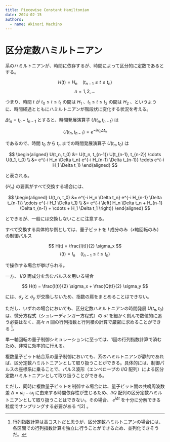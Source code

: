 ```yaml
---
title: Piecewise Constant Hamiltonian
date: 2024-02-15
authors:
  - name: Akinori Machino
---
```


# 区分定数ハミルトニアン

系のハミルトニアンが、時間に依存するが、時間によって区分的に定数であるとする。

$$
H(t) = H_n \quad (t_{n-1} \le t \le t_{n})
$$
$$
n = 1, 2, \dots
$$

つまり、時間 $t$ が $t_0 \le t \le t_1$ の間は $H_1$ 、$t_1 \le t \le t_2$ の間は $H_2$ 、というように、時間経過とともにハミルトニアンが階段状に変化する状況を考える。

$\Delta t_n = t_n - t_{n-1}$ とすると、時間発展演算子 $U(t_n, t_{n-1})$ は

$$
U(t_n, t_{n-1}) = e^{-i H_n \Delta t_n}
$$

であるので、時間 $t_0$ から $t_n$ までの時間発展演算子 $U(t_n, t_0)$ は

$$
\begin{aligned}
U(t_n, t_0) &= U(t_n, t_{n-1}) U(t_{n-1}, t_{n-2}) \cdots U(t_1, t_0)
\\
&= e^{-i H_n \Delta t_n} e^{-i H_{n-1} \Delta t_{n-1}} \cdots e^{-i H_1 \Delta t_1}
\end{aligned}
$$

と表される。

$\{H_n\}$ の要素がすべて交換する場合には、

$$
\begin{aligned}
U(t_n, t_0) &= e^{-i H_n \Delta t_n} e^{-i H_{n-1} \Delta t_{n-1}} \cdots e^{-i H_1 \Delta t_1}
\\
&= e^{-i \left( H_n \Delta t_n + H_{n-1} \Delta t_{n-1} + \cdots + H_1 \Delta t_1 \right)}
\end{aligned}
$$

とできるが、一般には交換しないことに注意する。

すべて交換する具体的な例としては、量子ビットを $I$ 成分のみ（$x$軸回転のみ）の制御パルス

$$
H(t) = \frac{I(t)}{2} \sigma_x
$$
$$
I(t) = I_n \quad (t_{n-1} \le t \le t_{n})
$$

で操作する場合が挙げられる。

一方、 $I/Q$ 両成分を含むパルスを用いる場合

$$
H(t) = \frac{I(t)}{2} \sigma_x + \frac{Q(t)}{2} \sigma_y
$$

には、$\sigma_x$ と $\sigma_y$ が交換しないため、指数の肩をまとめることはできない。

ただし、いずれの場合においても、区分定数ハミルトニアンの時間発展 $U(t_n, t_0)$ は、微分方程式（シュレーディンガー方程式）の $dt$ を細かく刻んで数値的に追う必要はなく、高々 $n$ 回の行列指数と行列積の計算で厳密に求めることができる [^1]。

[^1]: 行列指数計算は高コストだと思うが、区分定数ハミルトニアンの場合には、各区間での行列指数計算を独立に行うことができるため、並列化できそうだ。

単一軸回転の量子制御シミュレーションに至っては、1回の行列指数計算で済むため、非常に効率的に行える。

複数量子ビット結合系の量子制御においても、系のハミルトニアンが静的であれば、区分定数ハミルトニアンとして取り扱うことができる。具体的には、制御パルスの座標系に乗ることで、パルス波形（エンベロープの $I/Q$ 配列）による区分定数ハミルトニアンとして取り扱うことができる。

ただし、同時に複数量子ビットを制御する場合には、量子ビット間の共鳴周波数差 $\Delta = \omega_i - \omega_j$ に由来する時間依存性が生じるため、$I/Q$ 配列の区分定数ハミルトニアンとして取り扱うことはできない。その場合、 $e^{i \Delta t}$ を十分に分解できる粒度でサンプリングする必要がある ^[2] 。

[^2]: サンプリング定理（ナイキスト定理）によれば、 $dt$ が $\frac{1}{2\Delta}$ より小さければ、十分に分解できるはず。